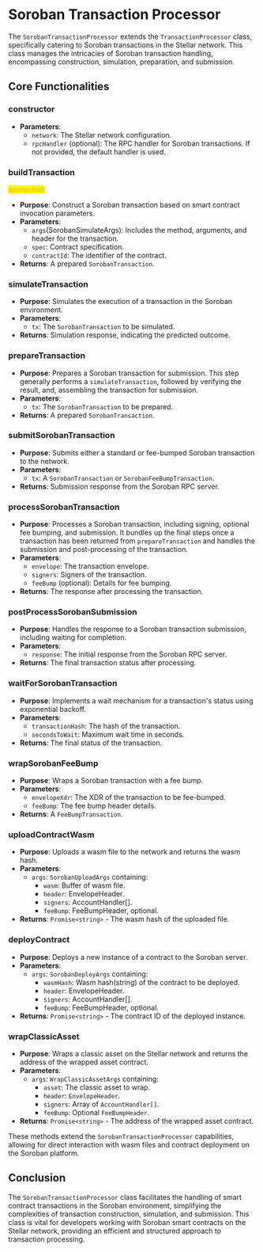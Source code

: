 # Soroban Transaction Processor

The `SorobanTransactionProcessor` extends the `TransactionProcessor` class, specifically catering to Soroban transactions in the Stellar network. This class manages the intricacies of Soroban transaction handling, encompassing construction, simulation, preparation, and submission.

## Core Functionalities

### **constructor**

* **Parameters**:
  * `network`: The Stellar network configuration.
  * `rpcHandler` (optional): The RPC handler for Soroban transactions. If not provided, the default handler is used.



### buildTransaction

<mark style="color:orange;">(protected)</mark>

* **Purpose**: Construct a Soroban transaction based on smart contract invocation parameters.
* **Parameters**:
  * `args`(SorobanSimulateArgs): Includes the method, arguments, and header for the transaction.
  * `spec`: Contract specification.
  * `contractId`: The identifier of the contract.
* **Returns**: A prepared `SorobanTransaction`.

### simulateTransaction

* **Purpose**: Simulates the execution of a transaction in the Soroban environment.
* **Parameters**:
  * `tx`: The `SorobanTransaction` to be simulated.
* **Returns**: Simulation response, indicating the predicted outcome.

### prepareTransaction

* **Purpose**: Prepares a Soroban transaction for submission. This step generally performs a `simulateTransaction`, followed by verifying the result, and, assembling the transaction for submission.
* **Parameters**:
  * `tx`: The `SorobanTransaction` to be prepared.
* **Returns**: A prepared `SorobanTransaction`.

### submitSorobanTransaction

* **Purpose**: Submits either a standard or fee-bumped Soroban transaction to the network.
* **Parameters**:
  * `tx`: A `SorobanTransaction` or `SorobanFeeBumpTransaction`.
* **Returns**: Submission response from the Soroban RPC server.

### processSorobanTransaction

* **Purpose**: Processes a Soroban transaction, including signing, optional fee bumping, and submission. It bundles up the final steps once a transaction has been returned from `prepareTransaction` and handles the submission and post-processing of the transaction.
* **Parameters**:
  * `envelope`: The transaction envelope.
  * `signers`: Signers of the transaction.
  * `feeBump` (optional): Details for fee bumping.
* **Returns**: The response after processing the transaction.

### postProcessSorobanSubmission

* **Purpose**: Handles the response to a Soroban transaction submission, including waiting for completion.
* **Parameters**:
  * `response`: The initial response from the Soroban RPC server.
* **Returns**: The final transaction status after processing.

### waitForSorobanTransaction

* **Purpose**: Implements a wait mechanism for a transaction's status using exponential backoff.
* **Parameters**:
  * `transactionHash`: The hash of the transaction.
  * `secondsToWait`: Maximum wait time in seconds.
* **Returns**: The final status of the transaction.

### wrapSorobanFeeBump

* **Purpose**: Wraps a Soroban transaction with a fee bump.
* **Parameters**:
  * `envelopeXdr`: The XDR of the transaction to be fee-bumped.
  * `feeBump`: The fee bump header details.
* **Returns**: A `FeeBumpTransaction`.

### uploadContractWasm

* **Purpose**: Uploads a wasm file to the network and returns the wasm hash.
* **Parameters**:
  * `args`: `SorobanUploadArgs` containing:&#x20;
    * `wasm`: Buffer of wasm file.&#x20;
    * `header`: EnvelopeHeader.
    * `signers`: AccountHandler\[].&#x20;
    * `feeBump`: FeeBumpHeader, optional.
* **Returns**: `Promise<string>` - The wasm hash of the uploaded file.

### deployContract

* **Purpose**: Deploys a new instance of a contract to the Soroban server.
* **Parameters**:
  * `args`: `SorobanDeployArgs` containing:
    * `wasmHash`: Wasm hash(string) of the contract to be deployed.
    * `header`: EnvelopeHeader.
    * `signers`: AccountHandler\[].&#x20;
    * `feeBump`: FeeBumpHeader, optional.
* **Returns**: `Promise<string>` - The contract ID of the deployed instance.

### **wrapClassicAsset**

* **Purpose**: Wraps a classic asset on the Stellar network and returns the address of the wrapped asset contract.
* **Parameters**:
  * `args`: `WrapClassicAssetArgs` containing:
    * `asset`: The classic asset to wrap.
    * `header`: `EnvelopeHeader`.
    * `signers`: Array of `AccountHandler[]`.
    * `feeBump`: Optional `FeeBumpHeader`.
* **Returns**: `Promise<string>` - The address of the wrapped asset contract.

These methods extend the `SorobanTransactionProcessor` capabilities, allowing for direct interaction with wasm files and contract deployment on the Soroban platform.

## Conclusion

The `SorobanTransactionProcessor` class facilitates the handling of smart contract transactions in the Soroban environment, simplifying the complexities of transaction construction, simulation, and submission. This class is vital for developers working with Soroban smart contracts on the Stellar network, providing an efficient and structured approach to transaction processing.

